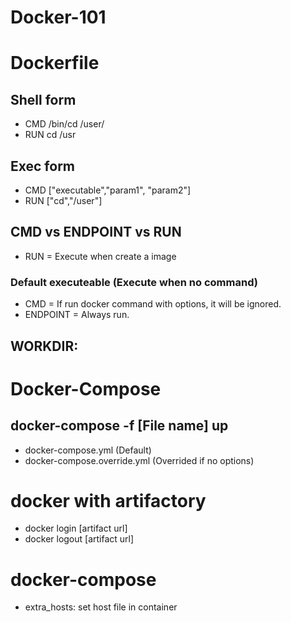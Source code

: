 # Docker-101

# Dockerfile
## Shell form
- CMD /bin/cd /user/
- RUN cd /usr

## Exec form
- CMD ["executable","param1", "param2"]
- RUN ["cd","/user"]

## CMD vs ENDPOINT vs RUN
- RUN = Execute when create a image
### Default executeable (Execute when no command)
- CMD = If run docker command with options, it will be ignored.
- ENDPOINT = Always run.
## WORKDIR: 

# Docker-Compose
## docker-compose -f [File name] up 
- docker-compose.yml (Default)
- docker-compose.override.yml (Overrided if no options)

# docker with artifactory
- docker login [artifact url]
- docker logout [artifact url]

# docker-compose
- extra_hosts: set host file in container


